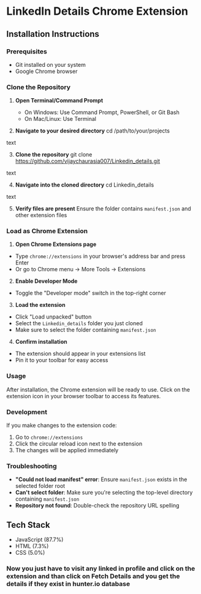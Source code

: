 # LinkedIn Details Chrome Extension

## Installation Instructions

### Prerequisites
- Git installed on your system
- Google Chrome browser

### Clone the Repository

1. **Open Terminal/Command Prompt**
   - On Windows: Use Command Prompt, PowerShell, or Git Bash
   - On Mac/Linux: Use Terminal

2. **Navigate to your desired directory**
cd /path/to/your/projects

text

3. **Clone the repository**
git clone https://github.com/vijaychaurasia007/Linkedin_details.git

text

4. **Navigate into the cloned directory**
cd Linkedin_details

text

5. **Verify files are present**
Ensure the folder contains `manifest.json` and other extension files

### Load as Chrome Extension

1. **Open Chrome Extensions page**
- Type `chrome://extensions` in your browser's address bar and press Enter
- Or go to Chrome menu → More Tools → Extensions

2. **Enable Developer Mode**
- Toggle the "Developer mode" switch in the top-right corner

3. **Load the extension**
- Click "Load unpacked" button
- Select the `Linkedin_details` folder you just cloned
- Make sure to select the folder containing `manifest.json`

4. **Confirm installation**
- The extension should appear in your extensions list
- Pin it to your toolbar for easy access

### Usage

After installation, the Chrome extension will be ready to use. Click on the extension icon in your browser toolbar to access its features.

### Development

If you make changes to the extension code:
1. Go to `chrome://extensions`
2. Click the circular reload icon next to the extension
3. The changes will be applied immediately

### Troubleshooting

- **"Could not load manifest" error**: Ensure `manifest.json` exists in the selected folder root
- **Can't select folder**: Make sure you're selecting the top-level directory containing `manifest.json`
- **Repository not found**: Double-check the repository URL spelling

## Tech Stack

- JavaScript (87.7%)
- HTML (7.3%)
- CSS (5.0%)



### Now you just have to visit any linked in profile and click on the extension and than click on Fetch Details and you get the details if they exist in hunter.io database
